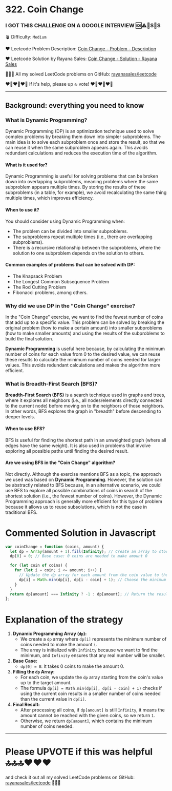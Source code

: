 # 322. Coin Change

### I GOT THIS CHALLENGE ON A GOOGLE INTERVIEW 🆘⚠️🚨S🛟S

🪴 Difficulty: `Medium`

❤️ Leetcode Problem Description: [Coin Change - Problem - Description](https://leetcode.com/problems/coin-change/description/)

❤️ Leetcode Solution by Rayana Sales: [Coin Change - Solution - Rayana Sales](https://leetcode.com/problems/coin-change/solutions/5637020/322-coin-change-10-lines-solution/)

💁🏻‍♀️ All my solved LeetCode problems on GitHub: [rayanasales/leetcode](https://github.com/rayanasales/leetcode)

❤️‍🔥❤️‍🔥❤️‍🔥 If it's help, please up 🔝 vote! ❤️‍🔥❤️‍🔥❤️‍🔥

---

## Background: everything you need to know

### What is Dynamic Programming?

Dynamic Programming (DP) is an optimization technique used to solve complex problems by breaking them down into simpler subproblems. The main idea is to solve each subproblem once and store the result, so that we can reuse it when the same subproblem appears again. This avoids redundant calculations and reduces the execution time of the algorithm.

#### What is it used for?

Dynamic Programming is useful for solving problems that can be broken down into overlapping subproblems, meaning problems where the same subproblem appears multiple times. By storing the results of these subproblems (in a table, for example), we avoid recalculating the same thing multiple times, which improves efficiency.

#### When to use it?

You should consider using Dynamic Programming when:

- The problem can be divided into smaller subproblems.
- The subproblems repeat multiple times (i.e., there are overlapping subproblems).
- There is a recursive relationship between the subproblems, where the solution to one subproblem depends on the solution to others.

#### Common examples of problems that can be solved with DP:

- The Knapsack Problem
- The Longest Common Subsequence Problem
- The Rod Cutting Problem
- Fibonacci problems, among others.

### Why did we use DP in the "Coin Change" exercise?

In the "Coin Change" exercise, we want to find the fewest number of coins that add up to a specific value. This problem can be solved by breaking the original problem (how to make a certain amount) into smaller subproblems (how to make smaller amounts) and using the results of the subproblems to build the final solution.

**Dynamic Programming** is useful here because, by calculating the minimum number of coins for each value from 0 to the desired value, we can reuse these results to calculate the minimum number of coins needed for larger values. This avoids redundant calculations and makes the algorithm more efficient.

### What is Breadth-First Search (BFS)?

**Breadth-First Search (BFS)** is a search technique used in graphs and trees, where it explores all neighbors (i.e., all nodes/elements directly connected to the current node) before moving on to the neighbors of those neighbors. In other words, BFS explores the graph in "breadth" before descending to deeper levels.

#### When to use BFS?

BFS is useful for finding the shortest path in an unweighted graph (where all edges have the same weight). It is also used in problems that involve exploring all possible paths until finding the desired result.

#### Are we using BFS in the "Coin Change" algorithm?

Not directly. Although the exercise mentions BFS as a topic, the approach we used was based on **Dynamic Programming**. However, the solution can be abstractly related to BFS because, in an alternative scenario, we could use BFS to explore all possible combinations of coins in search of the shortest solution (i.e., the fewest number of coins). However, the Dynamic Programming approach is generally more efficient for this type of problem because it allows us to reuse subsolutions, which is not the case in traditional BFS.

# Commented Solution in Javascript

```js
var coinChange = function (coins, amount) {
  let dp = Array(amount + 1).fill(Infinity); // Create an array to store the minimum coins needed for each amount
  dp[0] = 0; // Base case: 0 coins are needed to make amount 0

  for (let coin of coins) {
    for (let i = coin; i <= amount; i++) {
      // Update the dp array for each amount from the coin value to the target amount
      dp[i] = Math.min(dp[i], dp[i - coin] + 1); // Choose the minimum coins needed
    }
  }
  return dp[amount] === Infinity ? -1 : dp[amount]; // Return the result for the target amount, or -1 if it's still Infinity (unreachable)
};
```

# Explanation of the strategy

1. **Dynamic Programming Array (`dp`):**
   - We create a `dp` array where `dp[i]` represents the minimum number of coins needed to make the amount `i`.
   - The array is initialized with `Infinity` because we want to find the minimum, and `Infinity` ensures that any real number will be smaller.
2. **Base Case:**
   - `dp[0] = 0`: It takes 0 coins to make the amount 0.
3. **Filling the `dp` Array:**
   - For each coin, we update the `dp` array starting from the coin's value up to the target amount.
   - The formula `dp[i] = Math.min(dp[i], dp[i - coin] + 1)` checks if using the current coin results in a smaller number of coins needed than the current value in `dp[i]`.
4. **Final Result:**
   - After processing all coins, if `dp[amount]` is still `Infinity`, it means the amount cannot be reached with the given coins, so we return `1`.
   - Otherwise, we return `dp[amount]`, which contains the minimum number of coins needed.

---

# Please UPVOTE if this was helpful 🔝🔝🔝❤️❤️❤️

and check it out all my solved LeetCode problems on GitHub: [rayanasales/leetcode](https://github.com/rayanasales/leetcode) 🤙😚🤘
